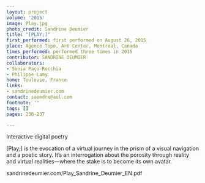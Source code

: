 ```yaml
---
layout: project
volume: '2015'
image: Play.jpg
photo_credit: Sandrine Deumier
title: "[PLAY;]"
first_performed: first performed on August 26, 2015
place: Agence Topo, Art Center, Montreal, Canada
times_performed: performed three times in 2015
contributor: SANDRINE DEUMIER
collaborators:
- Sonia Paço-Rocchia
- Philippe Lamy
home: Toulouse, France
links:
- sandrinedeumier.com
contact: saemdre@aol.com
footnote: ''
tags: []
pages: 236-237

---
```


Interactive digital poetry

[Play;] is the evocation of a virtual journey in the prism of a visual navigation and a poetic story. It’s an interrogation about the porosity through reality and virtual realities—where the stake is to become its own avatar.

sandrinedeumier.com/Play_Sandrine_Deumier_EN.pdf
